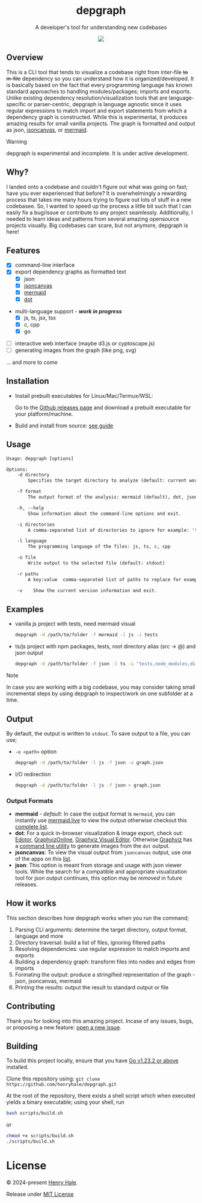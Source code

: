 <div align=center>

# depgraph

A developer's tool for understanding new codebases

[![](https://mermaid.ink/img/pako:eNptkE0OgjAQha9CZi0egIUrl650SQ2ZthNBAiX9STDA3W0pEhRXff3m9c10BhBKEmTw0NiVyeXK2iQxjscrHp8mgGRWBfY59vcAqJVfRr4agyp4n_P_RrEYf3mpnKGYMMuCK5-hYsiHCaXqivJ4bOPDdGl6Gr3JjOv7UOHbyvKJwMWWLzPv-Lbrrhh3AwdoSDdYSb_DIZgY2JIaYpB5KVHXDFg7eR86q26vVkBmtaMDuE6ipXOFfgNNhNMbLWiKbg?type=png)](https://mermaid.live/edit#pako:eNptkE0OgjAQha9CZi0egIUrl650SQ2ZthNBAiX9STDA3W0pEhRXff3m9c10BhBKEmTw0NiVyeXK2iQxjscrHp8mgGRWBfY59vcAqJVfRr4agyp4n_P_RrEYf3mpnKGYMMuCK5-hYsiHCaXqivJ4bOPDdGl6Gr3JjOv7UOHbyvKJwMWWLzPv-Lbrrhh3AwdoSDdYSb_DIZgY2JIaYpB5KVHXDFg7eR86q26vVkBmtaMDuE6ipXOFfgNNhNMbLWiKbg)

</div>

## Overview

This is a CLI tool that tends to visualize a codebase right from inter-file ~~to
in-file~~ dependency so you can understand how it is organized/developed. It is basically
based on the fact that every programming language has known standard approaches
to handling modules/packages; imports and exports. Unlike existing dependency
resolution/visualization tools that are language-specific or parser-centric,
depgraph is language agnostic since it uses regular expressions to match import
and export statements from which a dependency graph is constructed. While this
is experimental, it produces amazing results for small vanilla projects. The
graph is formatted and output as json, [jsoncanvas](jsoncanvas.org), or
[mermaid](mermaid.js.org).

> [!WARNING]
> depgraph is experimental and incomplete. It is under active
> development.

## Why?

I landed onto a codebase and couldn't figure out what was going on fast; have
you ever experienced that before? It is overwhelmingly a rewarding process that
takes me many hours trying to figure out lots of stuff in a new codebasee. So, I
wanted to speed up the process a little bit such that I can easily fix a
bug/issue or contribute to any project seamlessly. Additionally, I needed to
learn ideas and patterns from several amazing opensource projects visually. Big
codebases can scare, but not anymore, depgraph is here!

## Features

- [x] command-line interface
- [x] export dependency graphs as formatted text
  - [x] json
  - [x] [jsoncanvas](https://jsoncanvas.org)
  - [x] [mermaid](https://mermaid.js.org)
  - [x] [dot](https://graphviz.org/doc/info/lang.html)
- multi-language support - _**work in progress**_
  - [x] js, ts, jsx, tsx
  - [x] c, cpp
  - [x] go
- [ ] interactive web interface (maybe d3.js or cyptoscape.js)
- [ ] generating images from the graph (like png, svg)

... and more to come

## Installation

- Install prebuilt executables for Linux/Mac/Termux/WSL:

  Go to the
  [Github releases page](https://github.com/henryhale/depgraph/releases/latest)
  and download a prebuilt executable for your platform/machine.

- Build and install from source: [see guide](#building)

## Usage

```txt
Usage: depgraph [options]

Options:
    -d directory
        Specifies the target directory to analyze (default: current working directory).

    -f format
        The output format of the analysis: mermaid (default), dot, jsoncanvas, json

    -h, --help
        Show information about the command-line options and exit.

    -i directories
        A comma-separated list of directories to ignore for example: 'tests,dist,build'

    -l language
        The programming language of the files: js, ts, c, cpp

    -o file
        Write output to the selected file (default: stdout)

    -r paths
        A key:value  comma-separated list of paths to replace for example: '@:src,demo:src/demo'

    -v    Show the current version information and exit.
```

## Examples

- vanilla js project with tests, need mermaid visual
  ```sh
  depgraph -d /path/to/folder -f mermaid -l js -i tests
  ```
- ts/js project with npm packages, tests, root directory alias (src -> @) and
  json output
  ```sh
  depgraph -d /path/to/folder -f json -l ts -i "tests,node_modules,dist" -r "@:src"
  ```

> [!NOTE]
> In case you are working with a big codebase, you may consider taking
> small incremental steps by using depgraph to inspect/work on one subfolder at
> a time.

## Output

By default, the output is written to `stdout`. To save output to a file, you can
use;

- `-o <path>` option
  ```sh
  depgraph -d /path/to/folder -l js -f json -o graph.json
  ```
- I/O redirection
  ```sh
  depgraph -d /path/to/folder -l js -f json > graph.json
  ```

### Output Formats

- **mermaid** - _default_: In case the output format is `mermaid`, you can
  instantly use [mermaid.live](https://mermaid.live) to view the output
  otherwise checkout this
  [complete list](https://mermaid.js.org/ecosystem/integrations-community.html).
- **dot**: For a quick in-browser visualization & image export, check out:
  [Edotor](https://edotor.net/),
  [GraphvizOnline](https://dreampuf.github.io/GraphvizOnline/),
  [Graphviz Visual Editor](https://magjac.com/graphviz-visual-editor/).
  Otherwise [Graphviz](https://graphviz.org/download/) has a
  [command line utility](https://graphviz.org/doc/info/command.html) to
  generate images from the `dot` output.
- **jsoncanvas**: To view the visual output from `jsoncanvas` output, use one
  of the apps on this [list](https://jsoncanvas.org/docs/apps/).
- **json**: This option is meant from storage and usage with json viewer
  tools. While the search for a compatible and appropriate visualization tool
  for json output continues, this option may be _removed_ in future releases.

## How it works

This section describes how depgraph works when you run the command;

1. Parsing CLI arguments: determine the target directory, output format,
   language and more
2. Directory traversal: build a list of files, ignoring filtered paths
3. Resolving dependencies: use regular expression to match imports and exports
4. Building a dependency graph: transform files into nodes and edges from
   imports
5. Formating the output: produce a stringified representation of the graph -
   json, jsoncanvas, mermaid
6. Printing the results: output the result to standard output or file

## Contributing

Thank you for looking into this amazing project. Incase of any issues, bugs, or
proposing a new feature:
[open a new issue](https://github.com/henryhale/depgraph/issues/new).

## Building

To build this project locally, ensure that you have
[Go v1.23.2 or above](https://go.dev/doc/install) installed.

Clone this repository using:
`git clone https://github.com/henryhale/depgraph.git`

At the root of the repository, there exists a shell script which when executed
yields a binary executable; using your shell, run

```sh
bash scripts/build.sh
```

or

```sh
chmod +x scripts/build.sh
./scripts/build.sh
```

# License

&copy; 2024-present [Henry Hale](https://github.com/henryhale).

Release under
[MIT License](https://github.com/henryhale/depgraph/blob/master/LICENSE.txt)
